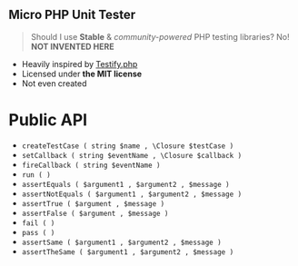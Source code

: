 Micro PHP Unit Tester
---------------------
> Should I use __Stable__ & *community-powered* PHP testing libraries?  No! __NOT INVENTED HERE__

+ Heavily inspired by [Testify.php](https://github.com/marco-fiset/Testify.php)
+ Licensed under __the MIT license__
+ Not even created

# Public API

* `createTestCase ( string $name , \Closure $testCase )`
* `setCallback ( string $eventName , \Closure $callback )`
* `fireCallback ( string $eventName )`
* `run ( )`
* `assertEquals ( $argument1 , $argument2 , $message )`
 * `assertNotEquals ( $argument1 , $argument2 , $message )`
* `assertTrue ( $argument , $message )`
* `assertFalse ( $argument , $message )`
* `fail ( )`
* `pass ( )`
* `assertSame ( $argument1 , $argument2 , $message )`
 * `assertTheSame ( $argument1 , $argument2 , $message )`
